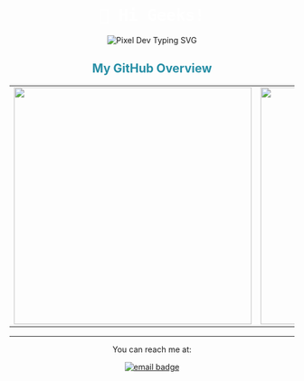 <h1 align="center" style="color: white; font-family: 'Share Tech Mono', monospace;">
  🤖 Hi Geeks!
</h1>

<p align="center">
  <img src="https://readme-typing-svg.demolab.com?font=Press+Start+2P&size=14&pause=1000&color=278EA5&center=true&vCenter=true&width=600&lines=Im+a+Web+%26+Mobile+Developer+and+Linux+Lover" alt="Pixel Dev Typing SVG" />
</p>

<h2 align="center" style="color:#278EA5;">My GitHub Overview</h2>

<table align="center" cellspacing="0" cellpadding="0">
  <tr>
    <td>
      <img src="https://github-readme-stats.vercel.app/api?username=FunnyVazoniaina&show_icons=true&hide_border=true&theme=transparent&include_all_commits=true&count_private=true&title_color=278EA5&text_color=FFFFFF&icon_color=278EA5" width="420" />
    </td>
    <td>
      <img src="https://github-readme-stats.vercel.app/api/top-langs/?username=FunnyVazoniaina&layout=compact&hide_border=true&theme=transparent&title_color=278EA5&text_color=FFFFFF&icon_color=278EA5" width="420" />
    </td>
  </tr>
</table>

---

<p align="center">
  You can reach me at:
</p>

<p align="center">
  <a href="mailto:vazoniaina@proton.me">
    <img src="https://img.shields.io/badge/vazoniaina@proton.me-278EA5?style=flat-square&labelColor=20232a&color=278EA5" alt="email badge" />
  </a>
</p>
